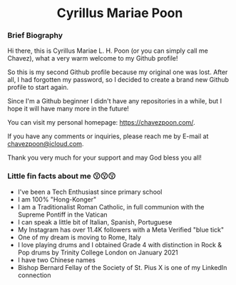 <h1 align="center">Cyrillus Mariae Poon</h1>

<h3>Brief Biography</h3>

Hi there, this is Cyrillus Mariae L. H. Poon (or you can simply call me Chavez), what a very warm welcome to my Github profile!

So this is my second Github profile because my original one was lost. After all, I had forgotten my password, so I decided to create a brand new Github profile to start again.

Since I'm a Github beginner I didn't have any repositories in a while, but I hope it will have many more in the future!

You can visit my personal homepage: https://chavezpoon.com/.

If you have any comments or inquiries, please reach me by E-mail at chavezpoon@icloud.com.

Thank you very much for your support and may God bless you all!

<h3>Little fin facts about me 😗😗😗</h3>

- I've been a Tech Enthusiast since primary school
- I am 100% "Hong-Konger"
- I am a Traditionalist Roman Catholic, in full communion with the Supreme Pontiff in the Vatican
- I can speak a little bit of Italian, Spanish, Portuguese
- My Instagram has over 11.4K followers with a Meta Verified "blue tick"
- One of my dream is moving to Rome, Italy
- I love playing drums and I obtained Grade 4 with distinction in Rock & Pop drums by Trinity College London on January 2021
- I have two Chinese names
- Bishop Bernard Fellay of the Society of St. Pius X is one of my LinkedIn connection
